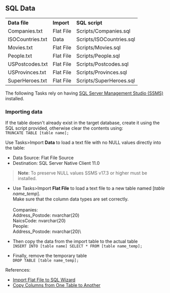 ## SQL Data
<table>
<tr><th align="left">Data file</th><th align="left">Import</th><th align="left">SQL script</th></tr>
<tr><td>Companies.txt</td><td>Flat File</td><td>Scripts/Companies.sql</td></tr>
<tr><td>ISOCountries.txt</td><td>Data</td><td>Scripts/ISOCountries.sql</td></tr>
<tr><td>Movies.txt</td><td>Flat File</td><td>Scripts/Movies.sql</td></tr>
<tr><td>People.txt</td><td>Flat File</td><td>Scripts/People.sql</td>
<tr><td>USPostcodes.txt</td><td>Flat File</td><td>Scripts/Postcodes.sql</td></tr>
<tr><td>USProvinces.txt</td><td>Flat File</td><td>Scripts/Provinces.sql</td></tr>
<tr><td>SuperHeroes.txt</td><td>Flat File</td><td>Scripts/SuperHeroes.sql</td></tr>
</table>

The following Tasks rely on having [SQL Server Management Studio (SSMS)](https://learn.microsoft.com/en-us/sql/ssms/download-sql-server-management-studio-ssms) installed.

### Importing data
If the table doesn't already exist in the target database, create it using the SQL script provided, otherwise clear the contents using:\
```TRUNCATE TABLE [table name];```

Use Tasks>Import **Data** to load a text file with no NULL values directly into the table:
  - Data Source: Flat File Source
  - Destination: SQL Server Native Client 11.0

> **Note**: To preserve NULL values SSMS v17.3 or higher must be installed.
- Use Tasks>Import **Flat File** to load a text file to a new table named [_table name_temp_].\
  Make sure that the column data types are set correctly.\
  \
  Companies:\
  Address_Postode: nvarchar(20)\
  NaicsCode: nvarchar(20)
  \
  People:\
  Address_Postode: nvarchar(20)\

- Then copy the data from the import table to the actual table\
   ```INSERT INTO [table name] SELECT * FROM [table name_temp];```

- Finally, remove the temporary table\
   ```DROP TABLE [table name_temp];```

References:
- [Import Flat File to SQL Wizard](https://learn.microsoft.com/en-us/sql/relational-databases/import-export/import-flat-file-wizard)
- [Copy Columns from One Table to Another](https://learn.microsoft.com/en-us/sql/relational-databases/tables/copy-columns-from-one-table-to-another-database-engine)